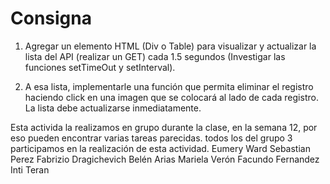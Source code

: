 # Consigna

1. Agregar un elemento HTML (Div o Table) para visualizar y actualizar la lista del API (realizar un GET) cada 1.5 segundos (Investigar las funciones setTimeOut y setInterval). 

2. A esa lista, implementarle una función que permita eliminar el registro haciendo click en una imagen que se colocará al lado de cada registro. La lista debe actualizarse inmediatamente.

Esta activida la realizamos en grupo durante la clase, en la semana 12, por eso pueden encontrar varias tareas parecidas.
todos los del grupo 3 participamos en la realización de esta actividad.
Eumery Ward 
Sebastian Perez 
Fabrizio Dragichevich
Belén Arias 
Mariela Verón 
Facundo Fernandez 
Inti Teran 